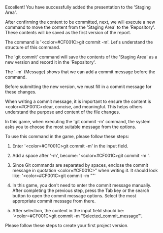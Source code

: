 Excellent! You have successfully added the presentation to the 'Staging Area'.

After confirming the content to be committed, 
next, we will execute a new command to move the content from the 'Staging Area' to the 'Repository'.
These contents will be saved as the first version of the report.

The command is '<color=#CF001C>git commit -m</color>'. 
Let's understand the structure of this command.

The 'git commit' command will save the contents of the 'Staging Area' 
as a new version and record it in the 'Repository'.

The '-m' (Message) shows that 
we can add a commit message before the command.

Before submitting the new version, 
we must fill in a commit message for these changes.

When writing a commit message, 
it is important to ensure the content is <color=#CF001C>clear, concise, and meaningful</color>.
This helps others understand the purpose and content of the file changes.

In this game, when executing the 'git commit -m' command, 
the system asks you to choose the most suitable message from the options.

To use this command in the game,
please follow these steps:

1. Enter '<color=#CF001C>git commit -m</color>' in the input field.

2. Add a space after '-m', become:
'<color=#CF001C>git commit -m </color>'.

3. Since Git commands are separated by spaces, 
enclose the commit message in quotation <color=#CF001C>"</color> when writing it. 
It should look like: '<color=#CF001C>git commit -m ""</color>'

4. In this game, you don't need to enter the commit message manually. 
After completing the previous step, press the Tab key or the search button to open the commit message options.
Select the most appropriate commit message from there.

5. After selection, the content in the input field should be:
'<color=#CF001C>git commit -m "Selected_commit_message"</color>'.

Please follow these steps to create your first project version.